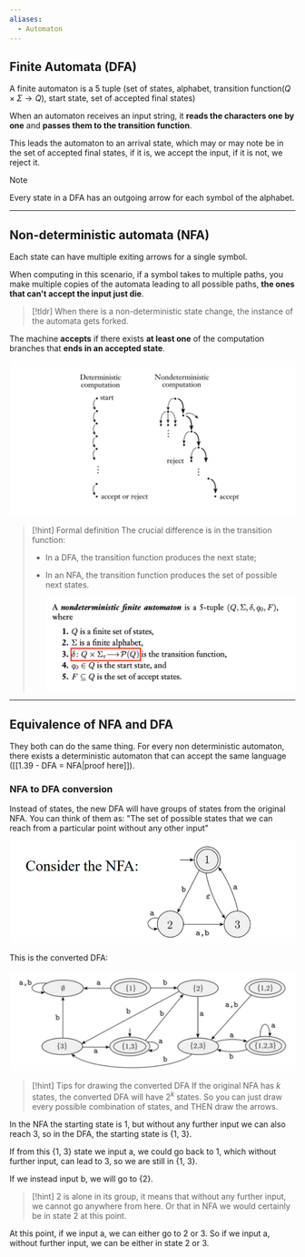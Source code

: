 ```yaml
---
aliases:
  - Automaton
---
```

## Finite Automata (DFA)

A finite automaton is a 5 tuple (set of states, alphabet, transition function($Q \times \Sigma \rightarrow Q$), start state, set of accepted final states)

When an automaton receives an input string, it **reads the characters one by one** and **passes them to the transition function**.

This leads the automaton to an arrival state, which may or may note be in the set of accepted final states, if it is, we accept the input, if it is not, we reject it.

> [!note]
> Every state in a DFA has an outgoing arrow for each symbol of the alphabet.

---

## Non-deterministic automata (NFA)

Each state can have multiple exiting arrows for a single symbol.

When computing in this scenario, if a symbol takes to multiple paths, you make multiple copies of the automata leading to all possible paths, **the ones that can't accept the input just die**.

> [!tldr]
> When there is a non-deterministic state change, the instance of the automata gets forked.


The machine **accepts** if there exists **at least one** of the computation branches that **ends in an accepted state**.

![](../z_images/Pasted%20image%2020230927112857.png)


> [!hint] Formal definition
> The crucial difference is in the transition function: 
> - In a DFA, the transition function produces the next state;
> - In an NFA, the transition function produces the set of possible next states.
>   
>   ![](../z_images/Pasted%20image%2020230927113542.png)

---

## Equivalence of NFA and DFA

They both can do the same thing. For every non deterministic automaton, there exists a deterministic automaton that can accept the same language ([[1.39 - DFA = NFA|proof here]]).

### NFA to DFA conversion

Instead of states, the new DFA will have groups of states from the original NFA.
You can think of them as: "The set of possible states that we can reach from a particular point without any other input"

![](../z_images/Pasted%20image%2020241011114755.png)


This is the converted DFA:

![](../z_images/Pasted%20image%2020241011114809.png) 

> [!hint] Tips for drawing the converted DFA
> If the original NFA has $k$ states, the converted DFA will have $2^k$ states.
> So you can just draw every possible combination of states, and THEN draw the arrows.


In the NFA the starting state is 1, but without any further input we can also reach 3, so in the DFA, the starting state is {1, 3}.

If from this {1, 3} state we input a, we could go back to 1, which without further input, can lead to 3, so we are still in {1, 3}.

If we instead input b, we will go to {2}.

> [!hint]
> 2 is alone in its group, it means that without any further input, we cannot go anywhere from here. Or that in NFA we would certainly be in state 2 at this point.


At this point, if we input a, we can either go to 2 or 3. So if we input a, without further input, we can be either in state 2 or 3. 
